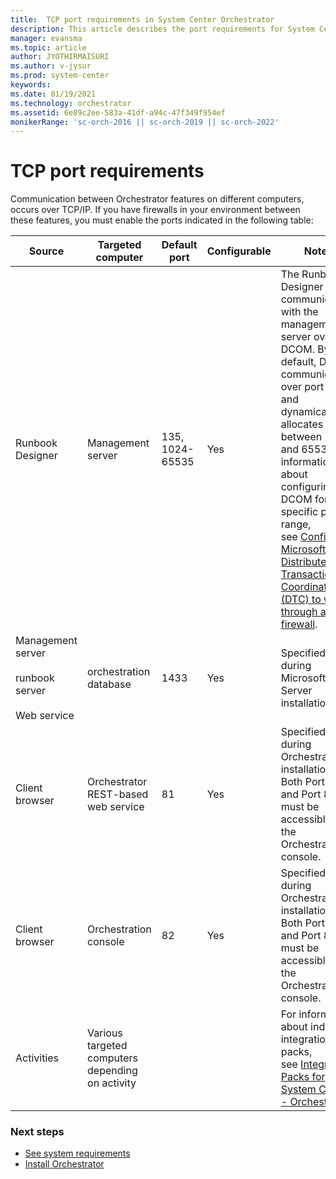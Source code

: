 ```yaml
---
title:  TCP port requirements in System Center Orchestrator
description: This article describes the port requirements for System Center Orchestrator.
manager: evansma
ms.topic: article
author: JYOTHIRMAISURI
ms.author: v-jysur
ms.prod: system-center
keywords:
ms.date: 01/19/2021
ms.technology: orchestrator
ms.assetid: 6e89c2ee-583a-41df-a94c-47f349f954ef
monikerRange: 'sc-orch-2016 || sc-orch-2019 || sc-orch-2022'
---
```

# TCP port requirements

Communication between Orchestrator features on different computers, occurs over TCP/IP. If you have firewalls in your environment between these features, you must enable the ports indicated in the following table:

| Source  | Targeted computer| Default port | Configurable | Notes |
|-------|--------|-------|----|------|
| Runbook Designer  | Management server   | 135, 1024-65535  | Yes      | The Runbook Designer communicates with the management server over DCOM. By default, DCOM communicates over port 135 and dynamically allocates a port between 1024 and 65535. For information about configuring DCOM for a specific port range, see [Configuring Microsoft Distributed Transaction Coordinator (DTC) to work through a firewall](/troubleshoot/windows-server/application-management/configure-dtc-to-work-through-firewalls). |
| Management server   <br> <br> runbook server <br><br> Web service      |  orchestration database   | 1433    | Yes  | Specified during Microsoft SQL Server installation |
| Client browser | Orchestrator REST-based web service  | 81  | Yes   | Specified during Orchestrator installation. Both Port 81 and Port 82 must be accessible for the Orchestration console.      |
| Client browser     | Orchestration console   | 82  | Yes   | Specified during Orchestrator installation. Both Port 81 and Port 82 must be accessible for the Orchestration console.          |
| Activities   | Various targeted computers depending on activity | |   | For information about individual integration packs, see [Integration Packs for System Center - Orchestrator](list-of-orchestrator-integration-packs.md).    |


### Next steps
- [See system requirements](system-requirements-orch.md)
- [Install Orchestrator](install.md)
